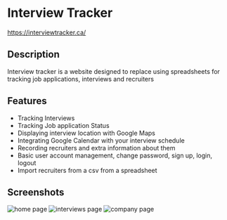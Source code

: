 # Interview Tracker
https://interviewtracker.ca/

## Description
Interview tracker is a website designed to replace using spreadsheets for tracking job applications, interviews and recruiters

## Features
- Tracking Interviews
- Tracking Job application Status
- Displaying interview location with Google Maps
- Integrating Google Calendar with your interview schedule
- Recording recruiters and extra information about them
- Basic user account management, change password, sign up, login, logout
- Import recruiters from a csv from a spreadsheet

## Screenshots
![home page](https://i.gyazo.com/99a862eebb63bda8f4f5005dbfde9d28.png)
![interviews page](https://i.gyazo.com/1c2112a642718055d90e8464139ee676.png)
![company page](https://i.gyazo.com/ca151060ec6c705a05ff973e1568bad2.png)
